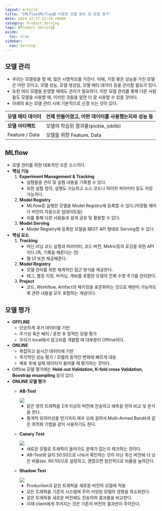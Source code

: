 ```yaml
---
layout: article
title: "[MLflow]MLflow를 이용한 모델 관리 및 모델 평가"
date: 2024-12-17 21:19 +0900
category: Product_Serving
tags: [Product Serving]
aside:
  toc: true
sidebar:
  nav: Serving
---
```

## 모델 관리

- 우리는 모델링을 할 때, 많은 시행착오를 거친다. 이때, 가장 좋은 성능을 가진 모델은 어떤 것이고, 모델 성능, 모델 생성일, 모델 메타 데이터 등을 관리할 필요가 있다.
- 또한 여러 모델을 운영할 때에도 관리가 필요하다. 이런 모델 관리를 통해 다른 사람들도 모델을 사용할 때, 이러한 것들을 알면 더 잘 사용할 수 있을 것이다.
- 아래의 표는 모델 관리 시에 기본적으로 신경 쓰는 것이 있다.

| **모델 메타 데이터** | 언제 만들어졌고, 어떤 데이터를 사용했는지와 성능 등 |
| --- | --- |
| **모델 아티팩트** | 모델의 학습된 결과물(pickle, joblib) |
| Feature / Data | 모델을 위한 Feature, Data |

## MLflow

- 모델 관리를 위한 대표적인 오픈 소스이다.
- **핵심 기능**
    1. **Experiment Management & Tracking**
        - 실험들을 관리 및 실험 내용을 기록할 수 있다.
        - 또한 실험 정의, 실행도 가능하고 소스 코드나 하이퍼 파라미터 등도  저장 가능하다.
    2. **Model Registry**
        - MLflow로 실행한 모델을 Model Registry에 등록할 수 있다.(저장될 때마다 버전이 자동으로 업데이트됨)
        - 이를 통해 다른 사람들과 쉽게 공유 및 활용할 수 있다.
    3. **Model Serving**
        - Model Registry에 등록된 모델을 REST API 형태로 Serving할 수 있다.
- **핵심 요소**
    1. **Tracking**
        - 머신 러닝 코드 실행과 파라미터, 코드 버전, Metric등의 로깅을 위한 API이다.(즉, 기록을 해준다는 것)
        - 웹 UI 또한 제공해준다.
    2. **Model Registry**
        - 모델 관리를 위한 체계적인 접근 방식을 제공한다.
        - 태그, 별칭 지정, 버저닝, 계보를 포함한 모델의 전체 수명 주기를 관리한다.
    3. **Project**
        - 코드, Workflow, Artifact의 패키징을 표준화하는 것으로 재현이 가능하도록 관련 내용을 모두 포함하는 개념이다.

## 모델 평가

- **OFFLINE**
    - 단순하게 과거 데이터를 기반
    - 주기성 혹은 배치 / 훈련 후 정적인 모델 평가
    - 우리가 local에서 알고리즘 개발할 때 대부분이 Offline이다.
- **ONLINE**
    - 복잡하고 실시간 데이터에 기반
    - 즉각적인 성능 평가 / 모델의 동적인 변화에 빠르게 대응
    - 배포 후에 실제 데이터가 들어올 때 평가하는 것이다.
- Offline 모델 평가에는 **Hold-out Validation, K-fold cross Validation, Boostrap resampling** 등이 있다.
- **ONLINE 모델 평가**
    - **AB-Test**
        
        <img class="image image--md" src="C:\Users\kdw61\OneDrive\사진\스크린샷\스크린샷 2024-12-17 210606.png"/>
        
        - 같은 양의 트래픽을 2개 이상의 버전에 전송하고 예측을 얻어 비교 및 분석을 한다.
        - 통계적 유의미성을 얻기까지 매우 오래 걸려서 Multi-Armed Bandit과 같은 최적화 기법을 같이 사용하기도 한다.
    - **Canary Test**
        
        <img class="image image--md" src="C:\Users\kdw61\OneDrive\사진\스크린샷\스크린샷 2024-12-17 210923.png"/>
        
        - 새로운 모델로 트래픽이 들어가도 문제가 없는지 체크하는 것이다.
        - AB-Test와 달리 50:50으로 나눠서 확인하는 것이 아닌 최신 버전에 더 낮은 비율(ex. 90:10)으로 설정하고, 괜찮으면 점진적으로 비율을 늘려간다.
    - **Shadow Test**
        
        <img class="image image--md" src="C:\Users\kdw61\OneDrive\사진\스크린샷\스크린샷 2024-12-17 211303.png"/>
        
        - Production과 같은 트래픽을 새로운 버전의 모델에 적용
        - 모든 트래픽을 기존의 시스템에 주어 서빙된 모델의 영향을 최소화한다.
        - 같은 트래픽을 새로운 버전에도 전송하여 결과물을 비교한다.
        - 이때 client에게 주어지는 것은 기존의 버전의 결과만이 주어진다.
